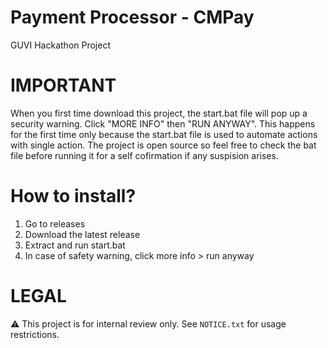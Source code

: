 # Payment Processor - CMPay
GUVI Hackathon Project<br>

# IMPORTANT
When you first time download this project, the start.bat file will pop up a security warning. Click "MORE INFO" then "RUN ANYWAY". This happens for the first time only because the start.bat file is used to automate actions with single action. The project is open source so feel free to check the bat file before running it for a self cofirmation if any suspision arises.<br>

# How to install?
1. Go to releases
2. Download the latest release
3. Extract and run start.bat
4. In case of safety warning, click more info > run anyway

# LEGAL
⚠️ This project is for internal review only. See `NOTICE.txt` for usage restrictions.
